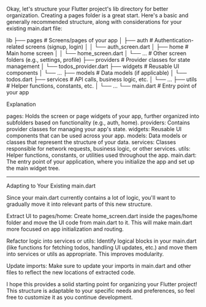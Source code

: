 Okay, let's structure your Flutter project's lib directory for better organization. Creating a pages folder is a great start. Here's a basic and generally recommended structure, along with considerations for your existing main.dart file:


lib
├── pages                # Screens/pages of your app
│   ├── auth            # Authentication-related screens (signup, login)
│   │   └── auth_screen.dart 
│   ├── home            # Main home screen
│   │   └── home_screen.dart 
│   └── ...            # Other screen folders (e.g., settings, profile)
├── providers           # Provider classes for state management
│   └── todos_provider.dart 
├── widgets            # Reusable UI components
│   └── ...
├── models             # Data models (if applicable)
│   └── todos.dart
├── services            # API calls, business logic, etc.
│   └── ...
├── utils              # Helper functions, constants, etc.
│   └── ...
└── main.dart          # Entry point of your app

Explanation

pages: Holds the screen or page widgets of your app, further organized into subfolders based on functionality (e.g., auth, home).
providers: Contains provider classes for managing your app's state.
widgets: Reusable UI components that can be used across your app.
models: Data models or classes that represent the structure of your data.
services: Classes responsible for network requests, business logic, or other services.
utils: Helper functions, constants, or utilities used throughout the app.
main.dart: The entry point of your application, where you initialize the app and set up the main widget tree.

----

Adapting to Your Existing main.dart

Since your main.dart currently contains a lot of logic, you'll want to gradually move it into relevant parts of this new structure.

Extract UI to pages/home: Create home_screen.dart inside the pages/home folder and move the UI code from main.dart to it. This will make main.dart more focused on app initialization and routing.

Refactor logic into services or utils: Identify logical blocks in your main.dart (like functions for fetching todos, handling UI updates, etc.) and move them into services or utils as appropriate. This improves modularity.

Update imports: Make sure to update your imports in main.dart and other files to reflect the new locations of extracted code.

I hope this provides a solid starting point for organizing your Flutter project! This structure is adaptable to your specific needs and preferences, so feel free to customize it as you continue development.

